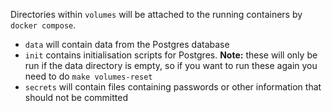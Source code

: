 Directories within `volumes` will be attached to the running containers by `docker compose`.

- `data` will contain data from the Postgres database
- `init` contains initialisation scripts for Postgres. **Note:** these will only be run if the data directory is empty, so if you want to run these again you need to do `make volumes-reset`
- `secrets` will contain files containing passwords or other information that should not be committed
